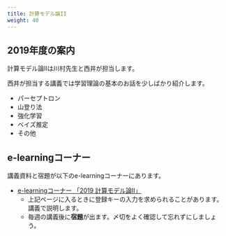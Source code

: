 ```yaml
---
title: 計算モデル論II
weight: 40
---
```


## 2019年度の案内

計算モデル論IIは川村先生と西井が担当します。

<!-- - [スケジュール表](http://ds26.cc.yamaguchi-u.ac.jp/~progkawa/gakunai/CompModel/) -->

西井が担当する講義では学習理論の基本のお話を少しばかり紹介します。

- パーセプトロン
- 山登り法
- 強化学習
- ベイズ推定
- その他

##  e-learningコーナー

講義資料と宿題が以下のe-learningコーナーにあります。

- [e-learningコーナー 「2019 計算モデル論II」](https://mdcs4s.cc.yamaguchi-u.ac.jp/moodle/course/view.php?id=28156&noprocess)
	- 上記ページに入るときに登録キーの入力を求められることがあります。講義で説明します。
	- 毎週の講義後に**宿題**が出ます。〆切をよく確認して忘れずにしましょう。
